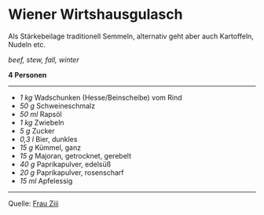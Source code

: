 # Wiener Wirtshausgulasch

Als Stärkebeilage traditionell Semmeln, alternativ geht aber auch Kartoffeln, Nudeln etc.

*beef, stew, fall, winter*

**4 Personen**

---

- *1 kg* Wadschunken (Hesse/Beinscheibe) vom Rind
- *50 g* Schweineschmalz
- *50 ml* Rapsöl
- *1 kg* Zwiebeln
- *5 g* Zucker
- *0,3 l* Bier, dunkles
- *15 g* Kümmel, ganz
- *15 g* Majoran, getrocknet, gerebelt
- *40 g* Paprikapulver, edelsüß
- *20 g* Paprikapulver, rosenscharf
- *15 ml* Apfelessig


---

Quelle: [Frau Ziii](https://www.ziiikocht.at/2013/01/wiener-wirtshausgulasch-aus-dem.html)
